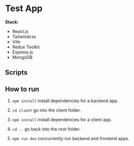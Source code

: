 # Test App

**Stack:**
- React.js
- Tailwindcss
- Vite
- Redux Toolkit
- Express.js
- MongoDB

## Scripts

## How to run

1. ``npm install`` install dependencies for a backend app.

2. ``cd client`` go into the client folder.

3. ``npm install`` install dependencies for a client app.

4. ``cd ..`` go back into the root folder.

5. ``npm run dev`` concurrently run backend and frontend apps.
